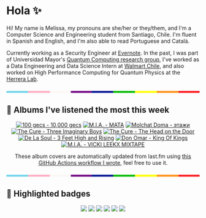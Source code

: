 # Hola ✨
Hi! My name is Melissa, my pronouns are she/her or they/them, and I'm a Computer Science and Engineering student from Santiago, Chile. I'm fluent in Spanish and English, and I'm also able to read Portuguese and Català.

Currently working as a Security Engineer at [Evernote](https://evernote.com/). In the past, I was part of Universidad Mayor's [Quantum Computing research group](https://www.diariomayor.cl/ciencia-um/docentes-y-estudiantes-crean-el-primer-grupo-de-computacion-cuantica-u-mayor.html), I've worked as a Data Engineering and Data Science Intern at [Walmart Chile](https://github.com/walmartdigital/), and also worked on High Performance Computing for Quantum Physics at the [Herrera Lab](http://fherreralab.com/).

<img src="hr.png" width="100%" height="5px">

## 🎵 Albums I've listened the most this week
<!-- lastfm -->
<p align="center"><a href="https://www.last.fm/music/100+gecs/10,000+gecs"><img src="https://lastfm.freetls.fastly.net/i/u/64s/cb9f1b72089584f998c5f8260517951b.jpg" title="100 gecs - 10,000 gecs"></a> <a href="https://www.last.fm/music/M.I.A./MATA"><img src="https://lastfm.freetls.fastly.net/i/u/64s/14e7a5869b5279eddf2146674ee1894a.jpg" title="M.I.A. - MATA"></a> <a href="https://www.last.fm/music/Molchat+Doma/%D1%8D%D1%82%D0%B0%D0%B6%D0%B8"><img src="https://lastfm.freetls.fastly.net/i/u/64s/ad7772faa3029d2992b7717119d30ac7.jpg" title="Molchat Doma - этажи"></a> <a href="https://www.last.fm/music/The+Cure/Three+Imaginary+Boys"><img src="https://lastfm.freetls.fastly.net/i/u/64s/8a3c4f3610c1ed38d4b5fabddc37ed7b.jpg" title="The Cure - Three Imaginary Boys"></a> <a href="https://www.last.fm/music/The+Cure/The+Head+on+the+Door"><img src="https://lastfm.freetls.fastly.net/i/u/64s/c10b05cef98f4fbd9ca34f388fd359af.png" title="The Cure - The Head on the Door"></a> <a href="https://www.last.fm/music/De+La+Soul/3+Feet+High+and+Rising"><img src="https://lastfm.freetls.fastly.net/i/u/64s/415acc90e5364817c80c7eb2c84c22f8.png" title="De La Soul - 3 Feet High and Rising"></a> <a href="https://www.last.fm/music/Don+Omar/King+Of+Kings"><img src="https://lastfm.freetls.fastly.net/i/u/64s/d3cb603523f4f9197b495f0892139dec.jpg" title="Don Omar - King Of Kings"></a> <a href="https://www.last.fm/music/M.I.A./VICKI+LEEKX+MIXTAPE"><img src="https://lastfm.freetls.fastly.net/i/u/64s/5724182d8f1d33210a216a3326ef5890.jpg" title="M.I.A. - VICKI LEEKX MIXTAPE"></a> </p>

<p align="center">These album covers are automatically updated from last.fm using <a href="https://github.com/marketplace/actions/lastfm-to-markdown">this GitHub Actions workflow I wrote</a>, feel free to use it.</p>

<img src="hr.png" width="100%" height="5px">

## 🏅 Highlighted badges
<p align="center" style="vertical-align:middle;">
  <a href="https://www.credly.com/badges/c8caff74-4c34-4211-affe-8bd7692771c8"><img src="https://images.credly.com/size/100x100/images/1ce95bfe-b2c0-457f-ae66-51372f680494/IBM_Quantum_Challenge_2021_Achievement_Advanced.png"></a>
  <a href="https://www.credly.com/badges/52a4021b-34e6-413d-a4bd-cc29d3a686f6"><img src="https://images.credly.com/size/100x100/images/28944969-813a-43b9-944f-7910111ce764/Professional_Certificate_-_Data_Science.png"></a>
  <a href="https://www.credly.com/badges/cfeca386-7b9d-487f-8e2b-b3cfa069c734"><img src="https://images.credly.com/size/100x100/images/ac4daa48-1924-4dc5-80cf-ede5a08bac51/Data_Science_Foundations_Specialization.png"></a>
  <a href="https://www.credly.com/badges/0372a945-8a67-4d57-9643-b46b8dbf2fa6"><img src="https://images.credly.com/size/100x100/images/4a5f4849-54ae-461f-97ad-cb9c9a04eb63/Adv_Data_Science_Specialization.png"></a>
  <a href="https://www.credly.com/badges/348acaad-19d1-4f5a-8a6f-145d80dca3dc"><img src="https://images.credly.com/size/100x100/images/1dee8dee-d779-462e-9fd4-df5119546349/Build_Smart_on_Kubernetes_World_Tour.png"></a>
  <a href="https://google.qwiklabs.com/public_profiles/9fac59c2-c0f1-4b5c-b207-47c9cd7d6072"><img src="https://cdn.qwiklabs.com/GHzcYBb00JYUF9Rgf3D9A4inwRHYnFtISMvcRlb%2FClU%3D" width="100px"></a>
</p>
